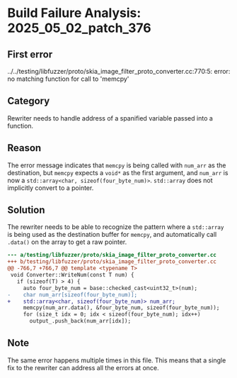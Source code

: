 # Build Failure Analysis: 2025_05_02_patch_376

## First error

../../testing/libfuzzer/proto/skia_image_filter_proto_converter.cc:770:5: error: no matching function for call to 'memcpy'

## Category
Rewriter needs to handle address of a spanified variable passed into a function.

## Reason
The error message indicates that `memcpy` is being called with `num_arr` as the destination, but `memcpy` expects a `void*` as the first argument, and `num_arr` is now a `std::array<char, sizeof(four_byte_num)>`. `std::array` does not implicitly convert to a pointer.

## Solution
The rewriter needs to be able to recognize the pattern where a `std::array` is being used as the destination buffer for `memcpy`, and automatically call `.data()` on the array to get a raw pointer.

```diff
--- a/testing/libfuzzer/proto/skia_image_filter_proto_converter.cc
+++ b/testing/libfuzzer/proto/skia_image_filter_proto_converter.cc
@@ -766,7 +766,7 @@ template <typename T>
 void Converter::WriteNum(const T num) {
   if (sizeof(T) > 4) {
     auto four_byte_num = base::checked_cast<uint32_t>(num);
-    char num_arr[sizeof(four_byte_num)];
+    std::array<char, sizeof(four_byte_num)> num_arr;
     memcpy(num_arr.data(), &four_byte_num, sizeof(four_byte_num));
     for (size_t idx = 0; idx < sizeof(four_byte_num); idx++)
       output_.push_back(num_arr[idx]);

```

## Note
The same error happens multiple times in this file. This means that a single fix to the rewriter can address all the errors at once.